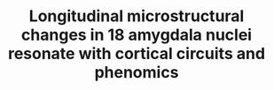 ---
title: "Longitudinal microstructural changes in 18 amygdala nuclei resonate with cortical circuits and phenomics"
authors: "Ghanem K., Saltoun K., Suvrathan A., Draganski B., Bzdok D."
journal: "Communications Biology"
year: 2024
doi: "https://doi.org/10.1038/s42003-024-06187-5"
layout: publication
permalink: /publications/2024_amygdala_microstructural_changes/
image: /images/amygdala.jpg
--- 